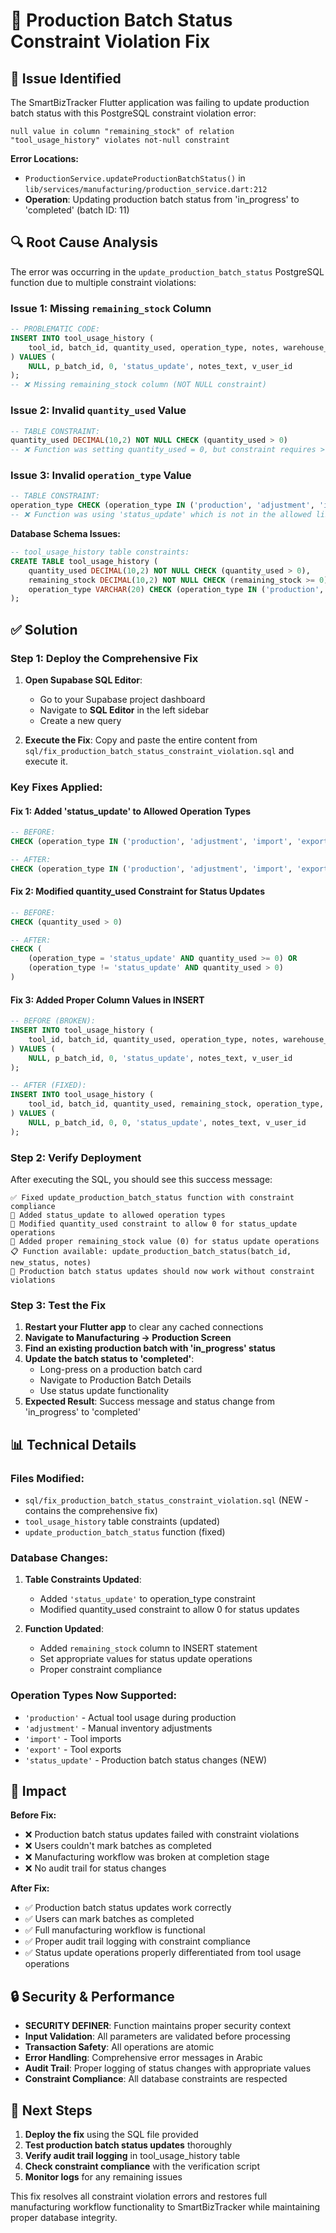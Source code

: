 # 🔧 Production Batch Status Constraint Violation Fix

## 🚨 **Issue Identified**
The SmartBizTracker Flutter application was failing to update production batch status with this PostgreSQL constraint violation error:

```
null value in column "remaining_stock" of relation "tool_usage_history" violates not-null constraint
```

**Error Locations:**
- `ProductionService.updateProductionBatchStatus()` in `lib/services/manufacturing/production_service.dart:212`
- **Operation**: Updating production batch status from 'in_progress' to 'completed' (batch ID: 11)

## 🔍 **Root Cause Analysis**

The error was occurring in the `update_production_batch_status` PostgreSQL function due to multiple constraint violations:

### **Issue 1: Missing `remaining_stock` Column**
```sql
-- PROBLEMATIC CODE:
INSERT INTO tool_usage_history (
    tool_id, batch_id, quantity_used, operation_type, notes, warehouse_manager_id
) VALUES (
    NULL, p_batch_id, 0, 'status_update', notes_text, v_user_id
);
-- ❌ Missing remaining_stock column (NOT NULL constraint)
```

### **Issue 2: Invalid `quantity_used` Value**
```sql
-- TABLE CONSTRAINT:
quantity_used DECIMAL(10,2) NOT NULL CHECK (quantity_used > 0)
-- ❌ Function was setting quantity_used = 0, but constraint requires > 0
```

### **Issue 3: Invalid `operation_type` Value**
```sql
-- TABLE CONSTRAINT:
operation_type CHECK (operation_type IN ('production', 'adjustment', 'import', 'export'))
-- ❌ Function was using 'status_update' which is not in the allowed list
```

**Database Schema Issues:**
```sql
-- tool_usage_history table constraints:
CREATE TABLE tool_usage_history (
    quantity_used DECIMAL(10,2) NOT NULL CHECK (quantity_used > 0),     -- ❌ Requires > 0
    remaining_stock DECIMAL(10,2) NOT NULL CHECK (remaining_stock >= 0), -- ❌ NOT NULL
    operation_type VARCHAR(20) CHECK (operation_type IN ('production', 'adjustment', 'import', 'export')), -- ❌ Missing 'status_update'
);
```

## ✅ **Solution**

### **Step 1: Deploy the Comprehensive Fix**

1. **Open Supabase SQL Editor**:
   - Go to your Supabase project dashboard
   - Navigate to **SQL Editor** in the left sidebar
   - Create a new query

2. **Execute the Fix**:
   Copy and paste the entire content from `sql/fix_production_batch_status_constraint_violation.sql` and execute it.

### **Key Fixes Applied:**

#### **Fix 1: Added 'status_update' to Allowed Operation Types**
```sql
-- BEFORE:
CHECK (operation_type IN ('production', 'adjustment', 'import', 'export'))

-- AFTER:
CHECK (operation_type IN ('production', 'adjustment', 'import', 'export', 'status_update'))
```

#### **Fix 2: Modified quantity_used Constraint for Status Updates**
```sql
-- BEFORE:
CHECK (quantity_used > 0)

-- AFTER:
CHECK (
    (operation_type = 'status_update' AND quantity_used >= 0) OR 
    (operation_type != 'status_update' AND quantity_used > 0)
)
```

#### **Fix 3: Added Proper Column Values in INSERT**
```sql
-- BEFORE (BROKEN):
INSERT INTO tool_usage_history (
    tool_id, batch_id, quantity_used, operation_type, notes, warehouse_manager_id
) VALUES (
    NULL, p_batch_id, 0, 'status_update', notes_text, v_user_id
);

-- AFTER (FIXED):
INSERT INTO tool_usage_history (
    tool_id, batch_id, quantity_used, remaining_stock, operation_type, notes, warehouse_manager_id
) VALUES (
    NULL, p_batch_id, 0, 0, 'status_update', notes_text, v_user_id
);
```

### **Step 2: Verify Deployment**

After executing the SQL, you should see this success message:
```
✅ Fixed update_production_batch_status function with constraint compliance
🔧 Added status_update to allowed operation types
🔧 Modified quantity_used constraint to allow 0 for status_update operations
🔧 Added proper remaining_stock value (0) for status update operations
📋 Function available: update_production_batch_status(batch_id, new_status, notes)
🚀 Production batch status updates should now work without constraint violations
```

### **Step 3: Test the Fix**

1. **Restart your Flutter app** to clear any cached connections
2. **Navigate to Manufacturing → Production Screen**
3. **Find an existing production batch with 'in_progress' status**
4. **Update the batch status to 'completed'**:
   - Long-press on a production batch card
   - Navigate to Production Batch Details
   - Use status update functionality
5. **Expected Result**: Success message and status change from 'in_progress' to 'completed'

## 📊 **Technical Details**

### **Files Modified:**
- `sql/fix_production_batch_status_constraint_violation.sql` (NEW - contains the comprehensive fix)
- `tool_usage_history` table constraints (updated)
- `update_production_batch_status` function (fixed)

### **Database Changes:**
1. **Table Constraints Updated**:
   - Added `'status_update'` to operation_type constraint
   - Modified quantity_used constraint to allow 0 for status updates
   
2. **Function Updated**:
   - Added `remaining_stock` column to INSERT statement
   - Set appropriate values for status update operations
   - Proper constraint compliance

### **Operation Types Now Supported:**
- `'production'` - Actual tool usage during production
- `'adjustment'` - Manual inventory adjustments
- `'import'` - Tool imports
- `'export'` - Tool exports
- `'status_update'` - Production batch status changes (NEW)

## 🎯 **Impact**

**Before Fix:**
- ❌ Production batch status updates failed with constraint violations
- ❌ Users couldn't mark batches as completed
- ❌ Manufacturing workflow was broken at completion stage
- ❌ No audit trail for status changes

**After Fix:**
- ✅ Production batch status updates work correctly
- ✅ Users can mark batches as completed
- ✅ Full manufacturing workflow is functional
- ✅ Proper audit trail logging with constraint compliance
- ✅ Status update operations properly differentiated from tool usage operations

## 🔒 **Security & Performance**

- **SECURITY DEFINER**: Function maintains proper security context
- **Input Validation**: All parameters are validated before processing
- **Transaction Safety**: All operations are atomic
- **Error Handling**: Comprehensive error messages in Arabic
- **Audit Trail**: Proper logging of status changes with appropriate values
- **Constraint Compliance**: All database constraints are respected

## 🚀 **Next Steps**

1. **Deploy the fix** using the SQL file provided
2. **Test production batch status updates** thoroughly
3. **Verify audit trail logging** in tool_usage_history table
4. **Check constraint compliance** with the verification script
5. **Monitor logs** for any remaining issues

This fix resolves all constraint violation errors and restores full manufacturing workflow functionality to SmartBizTracker while maintaining proper database integrity.
